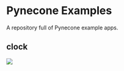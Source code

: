 # Pynecone Examples

A repository full of Pynecone example apps.

## clock

![](https://pynecone.io/gallery/counter.gif)
